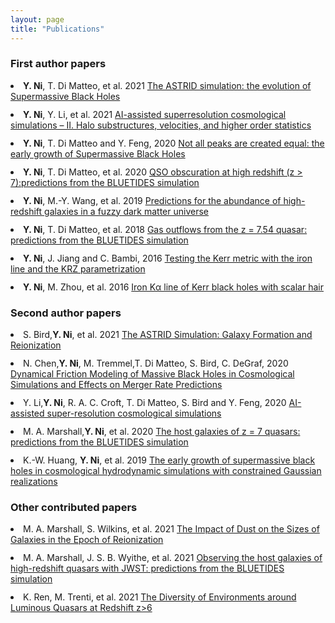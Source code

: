 ```yaml
---
layout: page
title: "Publications"
---
```


<style>
li {
    margin-bottom: 12px;
}
</style>

### First author papers
<li><b>Y. Ni</b>, T. Di Matteo, et al. 2021 <a href='https://ui.adsabs.harvard.edu/abs/2021arXiv211014154N'>The ASTRID simulation: the evolution of Supermassive Black Holes</a> </li> 

<li><b>Y. Ni</b>, Y. Li, et al. 2021 <a href='https://academic.oup.com/mnras/article/507/1/1021/6327562'>AI-assisted superresolution cosmological simulations – II. Halo substructures, velocities, and higher order statistics</a> </li> 
    
<li><b>Y. Ni</b>, T. Di Matteo and Y. Feng, 2020 <a href="https://doi.org/10.1093/mnras/stab3162">Not all peaks are created equal: the early growth of Supermassive Black Holes</a> </li>

<li><b>Y. Ni</b>, T. Di Matteo, et al. 2020 <a href="https://academic.oup.com/mnras/article/495/2/2135/5835703">QSO obscuration at high redshift (z > 7):predictions from the BLUETIDES simulation</a> </li>

<li><b>Y. Ni</b>, M.-Y. Wang, et al. 2019 <a href="https://academic.oup.com/mnras/article/488/4/5551/5541084">Predictions for the abundance of high-redshift galaxies in a fuzzy dark matter universe</a> </li>

<li><b>Y. Ni</b>, T. Di Matteo, et al. 2018 <a href="https://academic.oup.com/mnras/article/481/4/4877/5108201">Gas outflows from the z = 7.54 quasar: predictions from the BLUETIDES simulation</a> </li>

<li><b>Y. Ni</b>, J. Jiang and C. Bambi, 2016 <a href="https://iopscience.iop.org/article/10.1088/1475-7516/2016/09/014">Testing the Kerr metric with the iron line and the KRZ parametrization</a> </li>

<li><b>Y. Ni</b>, M. Zhou, et al. 2016 <a href="https://iopscience.iop.org/article/10.1088/1475-7516/2016/07/049">Iron Kα line of Kerr black holes with scalar hair</a> </li>


### Second author papers

<li>S. Bird,<b>Y. Ni</b>, et al. 2021 <a href='https://ui.adsabs.harvard.edu/abs/2021arXiv211101160B'>The ASTRID Simulation: Galaxy Formation and Reionization</a> </li>

<li>N. Chen,<b>Y. Ni</b>, M. Tremmel,T. Di Matteo, S. Bird, C. DeGraf, 2020 <a href='https://arxiv.org/abs/2104.00021'>Dynamical Friction Modeling of Massive Black Holes in Cosmological Simulations and Effects on Merger Rate Predictions</a> </li>

<li>Y. Li,<b>Y. Ni</b>, R. A. C. Croft, T. Di Matteo, S. Bird and Y. Feng, 2020 <a href="https://arxiv.org/abs/2010.06608">AI-assisted super-resolution cosmological simulations</a> </li>

<li>M. A. Marshall,<b>Y. Ni</b>, et al. 2020 <a href="https://academic.oup.com/mnras/article/499/3/3819/5917996">The host galaxies of z = 7 quasars: predictions from the BLUETIDES simulation</a> </li>

<li>K.-W. Huang, <b>Y. Ni</b>, et al. 2019 <a href="https://academic.oup.com/mnras/article/496/1/1/5851290">The early growth of supermassive black holes in cosmological hydrodynamic simulations with constrained Gaussian realizations</a> </li>

### Other contributed papers

<li> M. A. Marshall, S. Wilkins, et al. 2021 <a href="https://arxiv.org/abs/2110.12075">The Impact of Dust on the Sizes of Galaxies in the Epoch of Reionization</a> </li>

<li> M. A. Marshall, J. S. B. Wyithe, et al. 2021 <a href="https://doi.org/10.1093/mnras/stab1763">Observing the host galaxies of high-redshift quasars with JWST: predictions from the BLUETIDES simulation</a> </li>

<li> K. Ren, M. Trenti, et al. 2021 <a href="https://iopscience.iop.org/article/10.3847/1538-4357/ac0ae2">The Diversity of Environments around Luminous Quasars at Redshift z>6</a> </li>

</ol>


